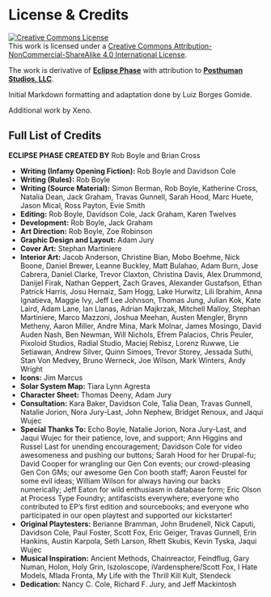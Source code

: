# License & Credits

<a rel="license" href="http://creativecommons.org/licenses/by-nc-sa/4.0/"><img alt="Creative Commons License" style="border-width:0" src="https://i.creativecommons.org/l/by-nc-sa/4.0/88x31.png" /></a><br />
This work is licensed under a <a rel="license" href="http://creativecommons.org/licenses/by-nc-sa/4.0/">Creative Commons Attribution-NonCommercial-ShareAlike 4.0 International License</a>.

The work is derivative of [**Eclipse Phase**](https://eclipsephase.com/) with attribution to [**Posthuman Studios, LLC**](https://posthumanstudios.com/).

Initial Markdown formatting and adaptation done by Luiz Borges Gomide.

Additional work by Xeno.

## Full List of Credits

**ECLIPSE PHASE CREATED BY** Rob Boyle and Brian Cross

<div class="stat-list">

- **Writing (Infamy Opening Fiction):** Rob Boyle and Davidson Cole
- **Writing (Rules):** Rob Boyle
- **Writing (Source Material):** Simon Berman, Rob Boyle, Katherine Cross, Natalia Dean, Jack Graham, Travas Gunnell, Sarah Hood, Marc Huete, Jason Mical, Ross Payton, Evie Smith
- **Editing:** Rob Boyle, Davidson Cole, Jack Graham, Karen Twelves
- **Development:** Rob Boyle, Jack Graham
- **Art Direction:** Rob Boyle, Zoe Robinson
- **Graphic Design and Layout:** Adam Jury
- **Cover Art:** Stephan Martiniere
- **Interior Art:** Jacob Anderson, Christine Bian, Mobo Boehme, Nick Boone, Daniel Brewer, Leanne Buckley, Matt Bulahao, Adam Burn, Jose Cabrera, Daniel Clarke, Trevor Claxton, Christina Davis, Alex Drummond, Danijel Firak, Nathan Geppert, Zach Graves, Alexander Gustafson, Ethan Patrick Harris, Josu Hernaiz, Sam Hogg, Lake Hurwitz, Lili Ibrahim, Anna Ignatieva, Maggie Ivy, Jeff Lee Johnson, Thomas Jung, Julian Kok, Kate Laird, Adam Lane, Ian Llanas, Adrian Majkrzak, Mitchell Malloy, Stephan Martiniere, Marco Mazzoni, Joshua Meehan, Austen Mengler, Brynn Metheny, Aaron Miller, Andre Mina, Mark Molnar, James Mosingo, David Auden Nash, Ben Newman, Will Nichols, Efrem Palacios, Chris Peuler, Pixoloid Studios, Radial Studio, Maciej Rebisz, Lorenz Ruwwe, Lie Setiawan, Andrew Silver, Quinn Simoes, Trevor Storey, Jessada Suthi, Stan Von Medvey, Bruno Werneck, Joe Wilson, Mark Winters, Andy Wright
- **Icons:** Jim Marcus
- **Solar System Map:** Tiara Lynn Agresta
- **Character Sheet:** Thomas Deeny, Adam Jury
- **Consultation:** Kara Baker, Davidson Cole, Talia Dean, Travas Gunnell, Natalie Jorion, Nora Jury-Last, John Nephew, Bridget Renoux, and Jaqui Wujec
- **Special Thanks To:** Echo Boyle, Natalie Jorion, Nora Jury-Last, and Jaqui Wujec for their patience, love, and support; Ann Higgins and Russel Last for unending encouragement; Davidson Cole for video awesomeness and pushing our buttons; Sarah Hood for her Drupal-fu; David Cooper for wrangling our Gen Con events; our crowd-pleasing Gen Con GMs; our awesome Gen Con booth staff; Aaron Feustel for some evil ideas; William Wilson for always having our backs numerically; Jeff Eaton for wild enthusiasm in database form; Eric Olson at Process Type Foundry; antifascists everywhere; everyone who contributed to EP’s first edition and sourcebooks; and everyone who participated in our open playtest and supported our kickstarter!
- **Original Playtesters:** Berianne Bramman, John Brudenell, Nick Caputi, Davidson Cole, Paul Foster, Scott Fox, Eric Geiger, Travas Gunnell, Erin Hankins, Austin Karpola, Seth Larson, Rhett Skubis, Kevin Tyska, Jaqui Wujec
- **Musical Inspiration:** Ancient Methods, Chainreactor, Feindflug, Gary Numan, Holon, Holy Grin, Iszoloscope, iVardensphere/Scott Fox, I Hate Models, Mlada Fronta, My Life with the Thrill Kill Kult, Stendeck
- **Dedication:** Nancy C. Cole, Richard F. Jury, and Jeff Mackintosh

</div>
